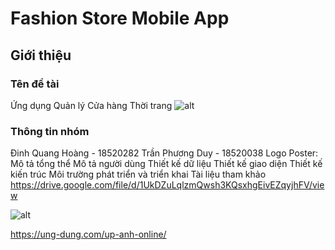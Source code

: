 # Fashion Store Mobile App

## Giới thiệu
  ### Tên đề tài
   Ứng dụng Quản lý Cửa hàng Thời trang
![alt](https://lh3.googleusercontent.com/DxXWpPmv-gMt2oeqTInicTpuJmhdGxoPobatwh34EEMJRJqnoC6Ej_i8JWug9EDTY2FXBTL6L7MmAQXvtBUq7r3CLw7iz-h3aFffQIjCssu92xhz7ZaVo1KcgUuOFoJjyUk54TI8E5rP3uh2benowEjJ8H3rf52kolKvDPDKolliEjdA8d_Edb6M814P7tSJ_wpsvQyjkxOatr6_sb_k74G53sSrAp4MVC2tVsRc87BzvV-YGurQb-viVZIjAiBEgN58MmM_we8_OHCRVdK8V8P5ldnlVWA7A5Nn28f6vMHLMWSiGUkIf2ChaAofa9WowVmicYs3N-Tr3wZWuepUfQiTGr3goX-NAermOX7at1WM-Njb17TrqNyLwNupOO0Cml4gWuueqlc5oEHXDFWtvymtrWn729k9dqDXpFTgdLinq2xp_hqEIX7WH14h58Cka8CeTs9H1LwmpMvY16wvzLPemHwkTZCcm0nK47pwXMajReMGwnLQlemFGQCxyqkcOZicYsZ2Xlhyow9dxd2DeECksrWJtJKxyuPY1Od8lgkzOIjouM-MJpL7iJ0RCAUP4qEEnaL8zrw3luE7F7MnxK3u8UXISeo34146UXWLNKSdXIs9P7NtJQTsl9vTJw7vOsfrj8OuZ37wRImN8rye1x-XDQErZ8RQJfkyGDZxuIXIihKBbHHd1M0cHjsiGw=w1870-h394-no?authuser=0)
  ### Thông tin nhóm
   Đinh Quang Hoàng - 18520282
   Trần Phương Duy  - 18520038
Logo
Poster: 
Mô tả tổng thể 
Mô tả người dùng
Thiết kế dữ liệu
Thiết kế giao diện
Thiết kế kiến trúc
Môi trường phát triển và triển khai
Tài liệu tham khảo 
https://drive.google.com/file/d/1UkDZuLqlzmQwsh3KQsxhgEivEZqyjhFV/view

![alt](https://lh3.googleusercontent.com/G4uxDGAXBaBPywPh5-g09To1Wq7aDgPqzXoEUwl9ujk-4PcN_8LHtNLDC_M7D5qPLL4YNdRZ6qlT2lY4Q_wx8eHM4gKjG3C1TfeWewLvhx7iHoXcdJYqBl05X4c49WC-iEjHb0PJzNGh_rSngfM1Y__G6RqsWSW9LXzH3UcuBsloU7Kh9H7KZ3a8SOK6n-_KXQaXmxd8QB9OUsoWVKRDu7RqrlH7f2CUKngqz_gflwFMT7Sd7dQgrIYzvES0SdwmhNyTPWPgk-JT88qD7MqsTQMGEGzgz1ZnMSanRLDlTxls-ZspdD1z1XBQ0TtiYTKyYEu7BhXFsEhP0yWAvK5-Se9OCCCJPggEG5a0Inqo5vexOIPOe8WKUNIhEmnnlt9dpqBMr3KBtyYY--fCVgAO2Z5WZgbUl-jleLKsExBnmL9hkEyxYLoHgxLZxc8n7iQA7XXptX9xtLkPvP4KCMIXAej1zPaqH-B3b8qkoJszLjBZnbHkVYoaKFPahiPmsyOsWLuFJXejI8jodToixdF7dCLrSfm3mlkUmJFzB_Q2QDJC-TU8SIpv22BxPZ26jknghv3lm_9M7ZvDgrOE5nao0rlvo5uam-ubnd3pJuqqxoA1apVlZbk083NILqjOvlPWK0u_8jOByRoN6wjjggeW6TZZenkiRgQUTZHelgdR-lHWg2Ol7bqyRUyOYcNN-A=w759-h327-no?authuser=0)

https://ung-dung.com/up-anh-online/

